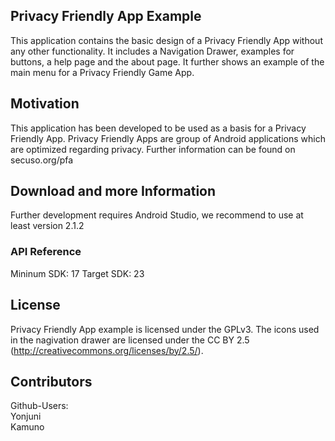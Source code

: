 ## Privacy Friendly App Example

This application contains the basic design of a Privacy Friendly App without any other functionality. It includes a Navigation Drawer, examples for buttons, a help page and the about page. It further shows an example of the main menu for a Privacy Friendly Game App.

## Motivation

This application has been developed to be used as a basis for a Privacy Friendly App. Privacy Friendly Apps are group of Android applications which are optimized regarding privacy. Further information can be found on secuso.org/pfa

## Download and more Information

Further development requires Android Studio, we recommend to use at least version 2.1.2
 
### API Reference

Mininum SDK: 17
Target SDK: 23 

## License

Privacy Friendly App example is licensed under the GPLv3. The icons used in the nagivation drawer are licensed under the CC BY 2.5 (http://creativecommons.org/licenses/by/2.5/).

## Contributors

Github-Users: <br />
Yonjuni <br />
Kamuno




